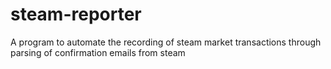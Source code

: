 # steam-reporter
A program to automate the recording of steam market transactions through parsing of confirmation emails from steam
